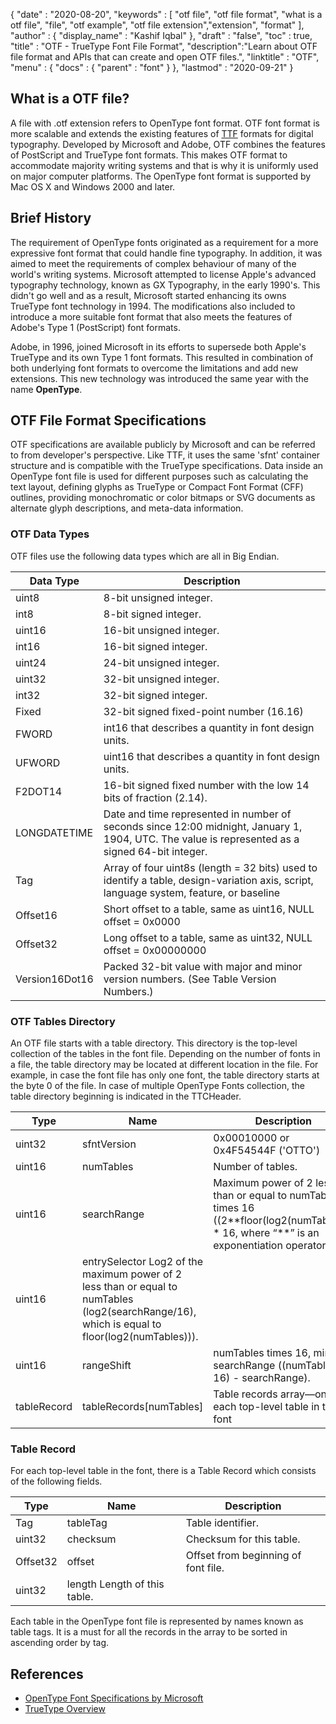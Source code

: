 {
  "date" : "2020-08-20",
  "keywords" : [ "otf file", "otf file format", "what is a otf file", "file", "otf example", "otf file extension","extension", "format" ],
  "author" : {
    "display_name" : "Kashif Iqbal"
  },
  "draft" : "false",
  "toc" : true,
  "title" : "OTF - TrueType Font File Format",
  "description":"Learn about OTF file format and APIs that can create and open OTF files.",
  "linktitle" : "OTF",
  "menu" : {
    "docs" : {
      "parent" : "font"
    }
  },
  "lastmod" : "2020-09-21"
}

## What is a OTF file?

A file with .otf extension refers to OpenType font format. OTF font format is more scalable and extends the existing features of [TTF](/font/ttf/) formats for digital typography. Developed by Microsoft and Adobe, OTF combines the features of PostScript and TrueType font formats. This makes OTF format to accommodate majority writing systems and that is why it is uniformly used on major computer platforms. The OpenType font format is supported by Mac OS X and Windows 2000 and later.

## Brief History

The requirement of OpenType fonts originated as a requirement for a more expressive font format that could handle fine typography. In addition, it was aimed to meet the requirements of complex behaviour of many of the world's writing systems. Microsoft attempted to license Apple's advanced typography technology, known as GX Typography, in the early 1990's. This didn't go well and as a result, Microsoft started enhancing its owns TrueType font technology in 1994. The modifications also included to introduce a more suitable font format that also meets the features of Adobe's Type 1 (PostScript) font formats.

Adobe, in 1996, joined Microsoft in its efforts to supersede both Apple's TrueType and its own Type 1 font formats. This resulted in combination of both underlying font formats to overcome the limitations and  add new extensions. This new technology was introduced the same year with the name **OpenType**.

## OTF File Format Specifications

OTF specifications are available publicly by Microsoft and can be referred to from developer's perspective. Like TTF, it uses the same 'sfnt' container structure and is compatible with the TrueType specifications. Data inside an OpenType font file is used for different purposes such as calculating the text layout, defining glyphs as TrueType or Compact Font Format (CFF) outlines, providing monochromatic or color bitmaps or SVG documents as alternate glyph descriptions, and meta-data information.

### OTF Data Types
OTF files use the following data types which are all in Big Endian.

|Data Type|	Description|
---|---|
|uint8|	8-bit unsigned integer.|
|int8|	8-bit signed integer.|
|uint16|	16-bit unsigned integer.|
|int16|	16-bit signed integer.|
|uint24|	24-bit unsigned integer.|
|uint32|	32-bit unsigned integer.|
|int32|	32-bit signed integer.|
|Fixed|	32-bit signed fixed-point number (16.16)|
|FWORD|	int16 that describes a quantity in font design units.|
|UFWORD|	uint16 that describes a quantity in font design units.|
|F2DOT14|	16-bit signed fixed number with the low 14 bits of fraction (2.14).|
|LONGDATETIME|	Date and time represented in number of seconds since 12:00 midnight, January 1, 1904, UTC. The value is represented as a signed 64-bit integer.|
|Tag|	Array of four uint8s (length = 32 bits) used to identify a table, design-variation axis, script, language system, feature, or baseline|
|Offset16|	Short offset to a table, same as uint16, NULL offset = 0x0000|
|Offset32|	Long offset to a table, same as uint32, NULL offset = 0x00000000|
|Version16Dot16|	Packed 32-bit value with major and minor version numbers. (See Table Version Numbers.)|

### OTF Tables Directory

An OTF file starts with a table directory. This directory is the top-level collection of the tables in the font file. Depending on the number of fonts in a file, the table directory may be located at different location in the file. For example, in case the font file has only one font, the table directory starts at the byte 0 of the file. In case of multiple OpenType Fonts collection,
the table directory beginning is indicated in the TTCHeader.

|Type	|Name	|Description|
---|---|---|
|uint32	|sfntVersion|	0x00010000 or 0x4F54544F ('OTTO')|
|uint16|	numTables	|Number of tables.|
|uint16|	searchRange	|Maximum power of 2 less than or equal to numTables, times 16 ((2\**floor(log2(numTables))) * 16, where “**” is an exponentiation operator).|
|uint16	|entrySelector	Log2 of the maximum power of 2 less than or equal to numTables (log2(searchRange/16), which is equal to floor(log2(numTables))).|
|uint16	|rangeShift	|numTables times 16, minus searchRange ((numTables * 16) - searchRange).|
|tableRecord|	tableRecords[numTables]	|Table records array—one for each top-level table in the font|


### Table Record

For each top-level table in the font, there is a Table Record which consists of the following fields.

|Type|	Name|	Description|
---|---|---|
|Tag|	tableTag|	Table identifier.|
|uint32|	checksum|	Checksum for this table.|
|Offset32|	offset|	Offset from beginning of font file.|
|uint32|	length	Length of this table.|

Each table in the OpenType font file is represented by names known as table tags. It is a must for all the records in the array to be sorted in ascending order by tag.

## References
 * [OpenType Font Specifications by Microsoft](https://learn.microsoft.com/en-us/typography/opentype/spec/overview)
 * [TrueType Overview](https://learn.microsoft.com/en-us/typography/truetype/)
